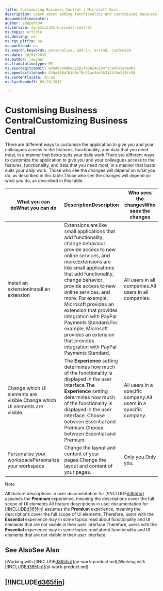 ```yaml
---
title: Customising Business Central | Microsoft Docs
description: Learn about adding functionality and customising Business Central.
documentationcenter: 
author: edupont04
ms.service: dynamics365-business-central
ms.topic: article
ms.devlang: na
ms.tgt_pltfrm: na
ms.workload: na
ms.search.keywords: personalize, add-in, extend, customize
ms.date: 10/01/2018
ms.author: jswymer
ms.translationtype: HT
ms.sourcegitcommit: 9dbd92409ba02281f008246194f3ce0c53e4e001
ms.openlocfilehash: 63ba198a761b0c79c51ac94d36314310e330fc58
ms.contentlocale: en-au
ms.lasthandoff: 09/28/2018

---
```

# <a name="customizing-business-central"></a><span data-ttu-id="f1325-103">Customising Business Central</span><span class="sxs-lookup"><span data-stu-id="f1325-103">Customizing Business Central</span></span>
<span data-ttu-id="f1325-104">There are different ways to customise the application to give you and your colleagues access to the features, functionality, and data that you need most, in a manner that bests suits your daily work.</span><span class="sxs-lookup"><span data-stu-id="f1325-104">There are different ways to customize the application to give you and your colleagues access to the features, functionality, and data that you need most, in a manner that bests suits your daily work.</span></span> <span data-ttu-id="f1325-105">Those who see the changes will depend on what you do, as described in this table.</span><span class="sxs-lookup"><span data-stu-id="f1325-105">Those who see the changes will depend on what you do, as described in this table.</span></span>

| <span data-ttu-id="f1325-106">What you can do</span><span class="sxs-lookup"><span data-stu-id="f1325-106">What you can do</span></span>    |  <span data-ttu-id="f1325-107">Description</span><span class="sxs-lookup"><span data-stu-id="f1325-107">Description</span></span>  |  <span data-ttu-id="f1325-108">Who sees the changes</span><span class="sxs-lookup"><span data-stu-id="f1325-108">Who sees the changes</span></span>  |  <span data-ttu-id="f1325-109">More information</span><span class="sxs-lookup"><span data-stu-id="f1325-109">More information</span></span>  |
|-----|---------------|---------|-------|
|<span data-ttu-id="f1325-110">Install an extension</span><span class="sxs-lookup"><span data-stu-id="f1325-110">Install an extension</span></span>|<span data-ttu-id="f1325-111">Extensions are like small applications that add functionality, change behaviour, provide access to new online services, and more.</span><span class="sxs-lookup"><span data-stu-id="f1325-111">Extensions are like small applications that add functionality, change behavior, provide access to new online services, and more.</span></span> <span data-ttu-id="f1325-112">For example, Microsoft provides an extension that provides integration with PayPal Payments Standard.</span><span class="sxs-lookup"><span data-stu-id="f1325-112">For example, Microsoft provides an extension that provides integration with PayPal Payments Standard.</span></span>|<span data-ttu-id="f1325-113">All users in all companies.</span><span class="sxs-lookup"><span data-stu-id="f1325-113">All users in all companies.</span></span>|[<span data-ttu-id="f1325-114">Customising Using Extensions</span><span class="sxs-lookup"><span data-stu-id="f1325-114">Customizing Using Extensions</span></span>](ui-extensions.md)|
|<span data-ttu-id="f1325-115">Change which UI elements are visible.</span><span class="sxs-lookup"><span data-stu-id="f1325-115">Change which UI elements are visible.</span></span>|<span data-ttu-id="f1325-116">The **Experience** setting determines how much of the functionality is displayed in the user interface.</span><span class="sxs-lookup"><span data-stu-id="f1325-116">The **Experience** setting determines how much of the functionality is displayed in the user interface.</span></span> <span data-ttu-id="f1325-117">Choose between Essential and Premium.</span><span class="sxs-lookup"><span data-stu-id="f1325-117">Choose between Essential and Premium.</span></span>|<span data-ttu-id="f1325-118">All users in a specific company.</span><span class="sxs-lookup"><span data-stu-id="f1325-118">All users in a specific company.</span></span>|[<span data-ttu-id="f1325-119">Changing Which Features are Displayed</span><span class="sxs-lookup"><span data-stu-id="f1325-119">Changing Which Features are Displayed</span></span>](ui-experiences.md)|
|<span data-ttu-id="f1325-120">Personalise your workspace</span><span class="sxs-lookup"><span data-stu-id="f1325-120">Personalize your workspace</span></span>|<span data-ttu-id="f1325-121">Change the layout and content of your pages.</span><span class="sxs-lookup"><span data-stu-id="f1325-121">Change the layout and content of your pages.</span></span>|<span data-ttu-id="f1325-122">Only you.</span><span class="sxs-lookup"><span data-stu-id="f1325-122">Only you.</span></span>|[<span data-ttu-id="f1325-123">Personalising Your Workspace</span><span class="sxs-lookup"><span data-stu-id="f1325-123">Personalizing Your Workspace</span></span>](ui-personalization-user.md)|

> [!NOTE]
> <span data-ttu-id="f1325-124">All feature descriptions in user documentation for [!INCLUDE[d365fin](includes/d365fin_md.md)] assumes the **Premium** experience, meaning the descriptions cover the full scope of UI elements.</span><span class="sxs-lookup"><span data-stu-id="f1325-124">All feature descriptions in user documentation for [!INCLUDE[d365fin](includes/d365fin_md.md)] assumes the **Premium** experience, meaning the descriptions cover the full scope of UI elements.</span></span> <span data-ttu-id="f1325-125">Therefore, users with the **Essential** experience may in some topics read about functionality and UI elements that are not visible in their user interface.</span><span class="sxs-lookup"><span data-stu-id="f1325-125">Therefore, users with the **Essential** experience may in some topics read about functionality and UI elements that are not visible in their user interface.</span></span>

## <a name="see-also"></a><span data-ttu-id="f1325-126">See Also</span><span class="sxs-lookup"><span data-stu-id="f1325-126">See Also</span></span>
<span data-ttu-id="f1325-127">[Working with [!INCLUDE[d365fin](includes/d365fin_md.md)]](ui-work-product.md)</span><span class="sxs-lookup"><span data-stu-id="f1325-127">[Working with [!INCLUDE[d365fin](includes/d365fin_md.md)]](ui-work-product.md)</span></span>  

## [!INCLUDE[d365fin](includes/free_trial_md.md)]  

